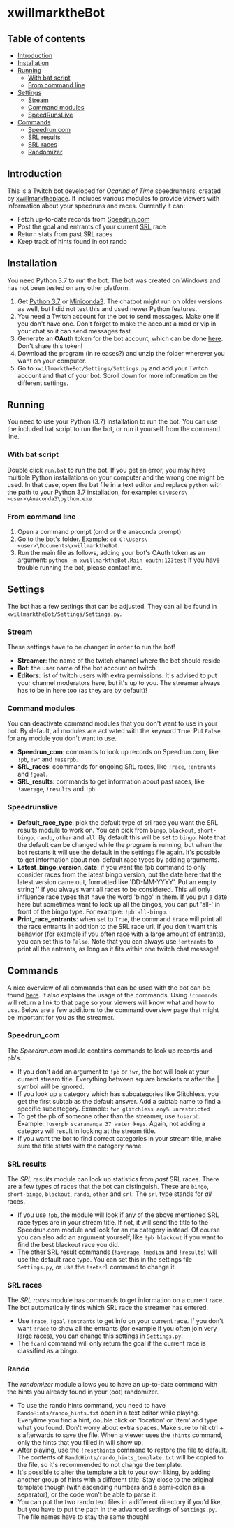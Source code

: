 # xwillmarktheBot

## Table of contents
-   [Introduction](#introduction)
-   [Installation](#installation)
-   [Running](#running)
    - [With bat script](#with-bat-script)
    - [From command line](#from-command-line)
-   [Settings](#settings)
    - [Stream](#stream)
    - [Command modules](#command-modules)
    - [SpeedRunsLive](#speedrunslive)
-   [Commands](#commands)
    - [Speedrun.com](#speedrun_com)
    - [SRL results](#srl-results)
    - [SRL races](#srl-races)
    - [Randomizer](#rando)


## Introduction
This is a Twitch bot developed for *Ocarina of Time* speedrunners, created by [xwillmarktheplace](https://twitch.tv/xwillmarktheplace). It includes various modules to provide viewers with information about your speedruns and races. Currently it can:
* Fetch up-to-date records from [Speedrun.com](https://www.speedrun.com/)
* Post the goal and entrants of your current [SRL](http://www.speedrunslive.com/) race
* Return stats from past SRL races
* Keep track of hints found in oot rando


## Installation
You need Python 3.7 to run the bot. The bot was created on Windows and has not been tested on any other platform.

1. Get [Python 3.7](https://www.python.org/downloads/release/python-370/) or [Miniconda3](https://docs.conda.io/en/latest/miniconda.html). The chatbot might run on older versions as well, but I did not test this and used newer Python features.
2. You need a Twitch account for the bot to send messages. Make one if you don't have one. Don't forget to make the account a mod or vip in your chat so it can send messages fast.
3. Generate an **OAuth** token for the bot account, which can be done [here](https://twitchapps.com/tmi/). Don't share this token!
4. Download the program (in releases?) and unzip the folder wherever you want on your computer.
6. Go to ```xwillmarktheBot/Settings/Settings.py``` and add your Twitch account and that of your bot. Scroll down for more information on the different settings. 

## Running
You need to use your Python (3.7) installation to run the bot. You can use the included bat script to run the bot, or run it yourself from the command line.

### With bat script
Double click ```run.bat``` to run the bot. If you get an error, you may have multiple Python installations on your computer and the wrong one might be used. In that case, open the bat file in a text editor and replace ```python``` with the path to your Python 3.7 installation, for example: ```C:\Users\<user>\Anaconda3\python.exe```

### From command line
1. Open a command prompt (cmd or the anaconda prompt)
2. Go to the bot's folder. Example: ```cd C:\Users\<user>\Documents\xwillmarktheBot```
3. Run the main file as follows, adding your bot's OAuth token as an argument: ```python -m xwillmarktheBot.Main oauth:123test``` 
If you have trouble running the bot, please contact me.

## Settings
The bot has a few settings that can be adjusted. They can all be found in ```xwillmarktheBot/Settings/Settings.py```.
### Stream
These settings have to be changed in order to run the bot!
* **Streamer**: the name of the twitch channel where the bot should reside
* **Bot**: the user name of the bot account on twitch
* **Editors**: list of twitch users with extra permissions. It's advised to put your channel moderators here, but it's up to you. The streamer always has to be in here too (as they are by default)!

### Command modules
You can deactivate command modules that you don't want to use in your bot. By default, all modules are activated with the keyword ```True```. Put ```False``` for any module you don't want to use.
* **Speedrun_com**: commands to look up records on Speedrun.com, like ```!pb```, ```!wr``` and ```!userpb```.
* **SRL_races**: ccommands for ongoing SRL races, like ```!race```, ```!entrants``` and ```!goal```.
* **SRL_results**: commands to get information about past races, like ```!average```, ```!results``` and ```!pb```.

### Speedrunslive
* **Default_race_type**: pick the default type of srl race you want the SRL results module to work on. You can pick from ```bingo```, ```blackout```, ```short-bingo```, ```rando```, ```other``` and ```all```. By default this will be set to ```bingo```. Note that the default can be changed while the program is running, but when the bot restarts it will use the default in the settings file again. It's possible to get information about non-default race types by adding arguments.
* **Latest_bingo_version_date**: if you want the !pb command to only consider races from the latest bingo version, put the date here that the latest version came out, formatted like 'DD-MM-YYYY'. Put an empty string '' if you always want all races to be considered. This wil only influence race types that have the word 'bingo' in them. If you put a date here but sometimes want to look up all the bingos, you can put 'all-' in front of the bingo type. For example: ```!pb all-bingo```.
* **Print_race_entrants**: when set to ```True```, the command ```!race``` will print all the race entrants in addition to the SRL race url. If you don't want this behavior (for example if you often race with a large amount of entrants), you can set this to ```False```. Note that you can always use ```!entrants``` to print all the entrants, as long as it fits within one twitch chat message!

## Commands
A nice overview of all commands that can be used with the bot can be found [here](https://xwmtp.github.io/xwillmarktheBot). It also explains the usage of the commands. Using ```!commands``` will return a link to that page so your viewers will know what and how to use. Below are a few additions to the command overview page that might be important for you as the streamer.

### Speedrun_com
The *Speedrun.com* module contains commands to look up records and pb's.
* If you don't add an argument to ```!pb``` or ```!wr```, the bot will look at your current stream title. Everything between square brackets or after the | symbol will be ignored.
* If you look up a category which has subcategories like Glitchless, you get the first subtab as the default answer. Add a subtab name to find a specific subcategory. Example: ```!wr glitchless any% unrestricted```
* To get the pb of someone other than the streamer, use ```!userpb```. Example: ```!userpb scaramanga 37 water keys```. Again, not adding a category will result in looking at the stream title.
* If you want the bot to find correct categories in your stream title, make sure the title starts with the category name.

### SRL results
The *SRL results* module can look up statistics from *past* SRL races. There are a few types of races that the bot can distinguish. These are ```bingo```, ```short-bingo```, ```blackout```, ```rando```, ```other``` and ```srl```. The ```srl``` type stands for *all* races.   
* If you use ```!pb```, the module will look if any of the above mentioned SRL race types are in your stream title. If not, it will send the title to the Speedrun.com module and look for an rta category instead. Of course you can also add an argument yourself, like ```!pb blackout``` if you want to find the best blackout race you did.
* The other SRL result commands (```!average```, ```!median``` and ```!results```) will use the default race type. You can set this in the settings file ```Settings.py```, or use the ```!setsrl``` command to change it.

### SRL races
The *SRL races* module has commands to get information on a current race. The bot automatically finds which SRL race the streamer has entered.
* Use ```!race```, ```!goal``` ```!entrants``` to get info on your current race. If you don't want ```!race``` to show all the entrants (for example if you often join very large races), you can change this settings in ```Settings.py```.
* The ```!card``` command will only return the goal if the current race is classified as a bingo.


### Rando
The *randomizer* module allows you to have an up-to-date command with the hints you already found in your (oot) randomizer.
* To use the rando hints command, you need to have ```RandoHints/rando_hints.txt``` open in a text editor while playing. Everytime you find a hint, double click on 'location' or 'item' and type what you found. Don't worry about extra spaces. Make sure to hit ctrl + s afterwards to save the file. When a viewer uses the ```!hints``` command, only the hints that you filled in will show up.
* After playing, use the ```!resethints``` command to restore the file to default. The contents of ```RandoHints/rando_hints_template.txt``` will be copied to the file, so it's recommended to not change the template.
* It's possible to alter the template a bit to your own liking, by adding another group of hints with a different title. Stay close to the original template though (with ascending numbers and a semi-colon as a separator), or the code won't be able to parse it.
* You can put the two rando text files in a different directory if you'd like, but you have to put the path in the advanced settings of ```Settings.py```. The file names have to stay the same though!
